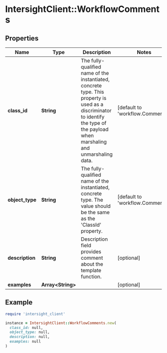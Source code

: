 # IntersightClient::WorkflowComments

## Properties

| Name | Type | Description | Notes |
| ---- | ---- | ----------- | ----- |
| **class_id** | **String** | The fully-qualified name of the instantiated, concrete type. This property is used as a discriminator to identify the type of the payload when marshaling and unmarshaling data. | [default to &#39;workflow.Comments&#39;] |
| **object_type** | **String** | The fully-qualified name of the instantiated, concrete type. The value should be the same as the &#39;ClassId&#39; property. | [default to &#39;workflow.Comments&#39;] |
| **description** | **String** | Description field provides comment about the template function. | [optional] |
| **examples** | **Array&lt;String&gt;** |  | [optional] |

## Example

```ruby
require 'intersight_client'

instance = IntersightClient::WorkflowComments.new(
  class_id: null,
  object_type: null,
  description: null,
  examples: null
)
```

